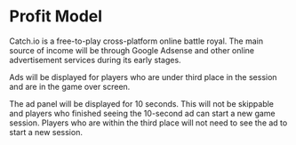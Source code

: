 # Profit Model

Catch.io is a free-to-play cross-platform online battle royal. The main source of income will be through Google Adsense and other online advertisement services during its early stages.

Ads will be displayed for players who are under third place in the session and are in the game over screen.

The ad panel will be displayed for 10 seconds. This will not be skippable and players who finished seeing the 10-second ad can start a new game session. Players who are within the third place will not need to see the ad to start a new session.



